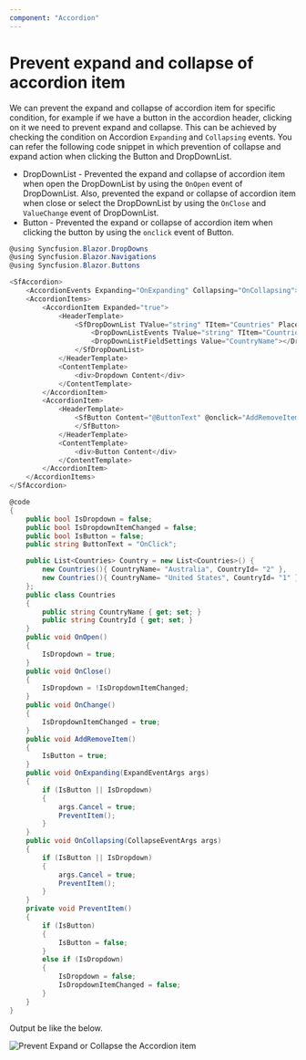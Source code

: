 ```yaml
---
component: "Accordion"
---
```


# Prevent expand and collapse of accordion item

We can prevent the expand and collapse of accordion item for specific condition, for example if we have a button in the accordion header, clicking on it we need to prevent expand and collapse. This can be achieved by checking the condition on Accordion `Expanding` and `Collapsing` events. You can refer the following code snippet in which prevention of collapse and expand action when clicking the Button and DropDownList.

* DropDownList - Prevented the expand and collapse of accordion item when open the DropDownList by using the `OnOpen` event of DropDownList. Also, prevented the expand or collapse of accordion item when close or select the DropDownList by using the `OnClose` and `ValueChange` event of DropDownList.
* Button - Prevented the expand or collapse of accordion item when clicking the button by using the `onclick` event of Button.

```csharp
@using Syncfusion.Blazor.DropDowns
@using Syncfusion.Blazor.Navigations
@using Syncfusion.Blazor.Buttons

<SfAccordion>
    <AccordionEvents Expanding="OnExpanding" Collapsing="OnCollapsing"></AccordionEvents>
    <AccordionItems>
        <AccordionItem Expanded="true">
            <HeaderTemplate>
                <SfDropDownList TValue="string" TItem="Countries" Placeholder="Select a country" DataSource="@Country" Width="120">
                    <DropDownListEvents TValue="string" TItem="Countries" OnOpen="OnOpen" OnClose="OnClose" ValueChange="OnChange"></DropDownListEvents>
                    <DropDownListFieldSettings Value="CountryName"></DropDownListFieldSettings>
                </SfDropDownList>
            </HeaderTemplate>
            <ContentTemplate>
                <div>Dropdown Content</div>
            </ContentTemplate>
        </AccordionItem>
        <AccordionItem>
            <HeaderTemplate>
                <SfButton Content="@ButtonText" @onclick="AddRemoveItem">
                </SfButton>
            </HeaderTemplate>
            <ContentTemplate>
                <div>Button Content</div>
            </ContentTemplate>
        </AccordionItem>
    </AccordionItems>
</SfAccordion>

@code
{
    public bool IsDropdown = false;
    public bool IsDropdownItemChanged = false;
    public bool IsButton = false;
    public string ButtonText = "OnClick";

    public List<Countries> Country = new List<Countries>() {
        new Countries(){ CountryName= "Australia", CountryId= "2" },
        new Countries(){ CountryName= "United States", CountryId= "1" },
    };
    public class Countries
    {
        public string CountryName { get; set; }
        public string CountryId { get; set; }
    }
    public void OnOpen()
    {
        IsDropdown = true;
    }
    public void OnClose()
    {
        IsDropdown = !IsDropdownItemChanged;
    }
    public void OnChange()
    {
        IsDropdownItemChanged = true;
    }
    public void AddRemoveItem()
    {
        IsButton = true;
    }
    public void OnExpanding(ExpandEventArgs args)
    {
        if (IsButton || IsDropdown)
        {
            args.Cancel = true;
            PreventItem();
        }
    }
    public void OnCollapsing(CollapseEventArgs args)
    {
        if (IsButton || IsDropdown)
        {
            args.Cancel = true;
            PreventItem();
        }
    }
    private void PreventItem()
    {
        if (IsButton)
        {
            IsButton = false;
        }
        else if (IsDropdown)
        {
            IsDropdown = false;
            IsDropdownItemChanged = false;
        }
    }
}
```

Output be like the below.

![Prevent Expand or Collapse the Accordion item](../images/preventExpandCollapseItem.png)